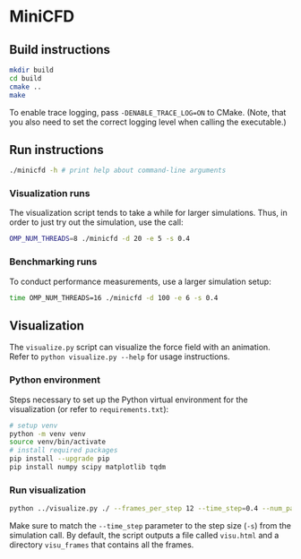 # MiniCFD

## Build instructions
```bash
mkdir build
cd build
cmake ..
make
```
To enable trace logging, pass `-DENABLE_TRACE_LOG=ON` to CMake. (Note, that you also need to set the correct logging level when calling the executable.)

## Run instructions
```bash
./minicfd -h # print help about command-line arguments
```

### Visualization runs 
The visualization script tends to take a while for larger simulations.
Thus, in order to just try out the simulation, use the call:
```bash
OMP_NUM_THREADS=8 ./minicfd -d 20 -e 5 -s 0.4
```

### Benchmarking runs
To conduct performance measurements, use a larger simulation setup:
```bash
time OMP_NUM_THREADS=16 ./minicfd -d 100 -e 6 -s 0.4
```

## Visualization
The `visualize.py` script can visualize the force field with an animation. Refer to `python visualize.py --help` for usage instructions.

### Python environment
Steps necessary to set up the Python virtual environment for the visualization (or refer to `requirements.txt`):
```bash
# setup venv
python -m venv venv
source venv/bin/activate
# install required packages
pip install --upgrade pip
pip install numpy scipy matplotlib tqdm
```

### Run visualization
```bash
python ../visualize.py ./ --frames_per_step 12 --time_step=0.4 --num_particles=1000
```
Make sure to match the `--time_step` parameter to the step size (`-s`) from the simulation call.
By default, the script outputs a file called `visu.html` and a directory `visu_frames` that contains all the frames.
